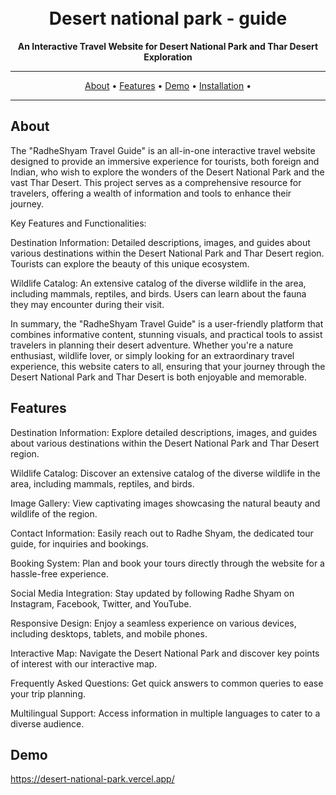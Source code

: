 <!-- Replace these placeholders with your own content -->

<h1 align="center">
  <!-- <img src="https://your-repo-image-url.png" alt="RadheShyam Travel Guide"> -->
  <br>
  Desert national park - guide
</h1>

<p align="center">
  <strong>An Interactive Travel Website for Desert National Park and Thar Desert Exploration</strong>
</p>

<p align="center">
  <!-- <a href="https://github.com/mahendra2811/Desert-national-park" target="_blank">
    <img src="https://img.shields.io/github/stars/mahendra2811/Desert-national-park.svg" alt="GitHub stars">
  </a> -->
  <!-- <a href="https://github.com/mahendra2811/Desert-national-park/issues" target="_blank">
    <img src="https://img.shields.io/github/issues/mahendra2811/Desert-national-park.svg" alt="GitHub issues">
  </a>
  <a href="https://github.com/mahendra2811/Desert-national-park/pulls" target="_blank">
    <img src="https://img.shields.io/github/issues-pr/mahendra2811/Desert-national-park.svg" alt="GitHub pull requests">
  </a> -->
</p>

---

<p align="center">
  <a href="#about">About</a> •
  <a href="#features">Features</a> •
  <a href="#demo">Demo</a> •
  <a href="#installation">Installation</a> •
  <!-- <a href="#usage">Usage</a> • -->
  <!-- <a href="#contributing">Contributing</a> • -->
  <!-- <a href="#license">License</a> -->
</p>

---

## About
The "RadheShyam Travel Guide" is an all-in-one interactive travel website designed to provide an immersive experience for tourists, both foreign and Indian, who wish to explore the wonders of the Desert National Park and the vast Thar Desert. This project serves as a comprehensive resource for travelers, offering a wealth of information and tools to enhance their journey.

Key Features and Functionalities:

Destination Information: Detailed descriptions, images, and guides about various destinations within the Desert National Park and Thar Desert region. Tourists can explore the beauty of this unique ecosystem.

Wildlife Catalog: An extensive catalog of the diverse wildlife in the area, including mammals, reptiles, and birds. Users can learn about the fauna they may encounter during their visit.


In summary, the "RadheShyam Travel Guide" is a user-friendly platform that combines informative content, stunning visuals, and practical tools to assist travelers in planning their desert adventure. Whether you're a nature enthusiast, wildlife lover, or simply looking for an extraordinary travel experience, this website caters to all, ensuring that your journey through the Desert National Park and Thar Desert is both enjoyable and memorable.

## Features

Destination Information: Explore detailed descriptions, images, and guides about various destinations within the Desert National Park and Thar Desert region.

Wildlife Catalog: Discover an extensive catalog of the diverse wildlife in the area, including mammals, reptiles, and birds.

Image Gallery: View captivating images showcasing the natural beauty and wildlife of the region.

Contact Information: Easily reach out to Radhe Shyam, the dedicated tour guide, for inquiries and bookings.

Booking System: Plan and book your tours directly through the website for a hassle-free experience.

Social Media Integration: Stay updated by following Radhe Shyam on Instagram, Facebook, Twitter, and YouTube.

Responsive Design: Enjoy a seamless experience on various devices, including desktops, tablets, and mobile phones.

Interactive Map: Navigate the Desert National Park and discover key points of interest with our interactive map.

Frequently Asked Questions: Get quick answers to common queries to ease your trip planning.

Multilingual Support: Access information in multiple languages to cater to a diverse audience.

## Demo

https://desert-national-park.vercel.app/



